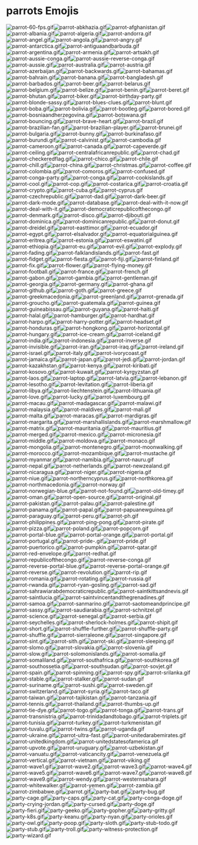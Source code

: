 # parrots Emojis

![parrot-60-fps.gif](parrot-60-fps.gif)![parrot-abkhazia.gif](parrot-abkhazia.gif)![parrot-afghanistan.gif](parrot-afghanistan.gif)![parrot-albania.gif](parrot-albania.gif)![parrot-algeria.gif](parrot-algeria.gif)![parrot-andorra.gif](parrot-andorra.gif)![parrot-angel.gif](parrot-angel.gif)![parrot-angola.gif](parrot-angola.gif)![parrot-angry.gif](parrot-angry.gif)![parrot-antarctica.gif](parrot-antarctica.gif)![parrot-antiguaandbarbuda.gif](parrot-antiguaandbarbuda.gif)![parrot-argentina.gif](parrot-argentina.gif)![parrot-armenia.gif](parrot-armenia.gif)![parrot-artsakh.gif](parrot-artsakh.gif)![parrot-aussie-conga.gif](parrot-aussie-conga.gif)![parrot-aussie-reverse-conga.gif](parrot-aussie-reverse-conga.gif)![parrot-aussie.gif](parrot-aussie.gif)![parrot-australia.gif](parrot-australia.gif)![parrot-austria.gif](parrot-austria.gif)![parrot-azerbaijan.gif](parrot-azerbaijan.gif)![parrot-backwards.gif](parrot-backwards.gif)![parrot-bahamas.gif](parrot-bahamas.gif)![parrot-bahrain.gif](parrot-bahrain.gif)![parrot-banana.gif](parrot-banana.gif)![parrot-bangladesh.gif](parrot-bangladesh.gif)![parrot-barbados.gif](parrot-barbados.gif)![parrot-beer.gif](parrot-beer.gif)![parrot-belarus.gif](parrot-belarus.gif)![parrot-belgium.gif](parrot-belgium.gif)![parrot-belize.gif](parrot-belize.gif)![parrot-benin.gif](parrot-benin.gif)![parrot-beret.gif](parrot-beret.gif)![parrot-bhutan.gif](parrot-bhutan.gif)![parrot-biker.gif](parrot-biker.gif)![parrot-birthday-party.gif](parrot-birthday-party.gif)![parrot-blonde-sassy.gif](parrot-blonde-sassy.gif)![parrot-blues-clues.gif](parrot-blues-clues.gif)![parrot-blunt.gif](parrot-blunt.gif)![parrot-boba.gif](parrot-boba.gif)![parrot-bolivia.gif](parrot-bolivia.gif)![parrot-bootleg.gif](parrot-bootleg.gif)![parrot-bored.gif](parrot-bored.gif)![parrot-bosniaandherzegovina.gif](parrot-bosniaandherzegovina.gif)![parrot-botswana.gif](parrot-botswana.gif)![parrot-bouncing.gif](parrot-bouncing.gif)![parrot-brave-heart.gif](parrot-brave-heart.gif)![parrot-brazil.gif](parrot-brazil.gif)![parrot-brazilian-fan.gif](parrot-brazilian-fan.gif)![parrot-brazilian-player.gif](parrot-brazilian-player.gif)![parrot-brunei.gif](parrot-brunei.gif)![parrot-bulgaria.gif](parrot-bulgaria.gif)![parrot-bunny.gif](parrot-bunny.gif)![parrot-burkinafaso.gif](parrot-burkinafaso.gif)![parrot-burundi.gif](parrot-burundi.gif)![parrot-calvinist.gif](parrot-calvinist.gif)![parrot-cambodia.gif](parrot-cambodia.gif)![parrot-cameroon.gif](parrot-cameroon.gif)![parrot-canada.gif](parrot-canada.gif)![parrot-capeverde.gif](parrot-capeverde.gif)![parrot-ceiling.gif](parrot-ceiling.gif)![parrot-centralafricanrepublic.gif](parrot-centralafricanrepublic.gif)![parrot-chad.gif](parrot-chad.gif)![parrot-checkeredflag.gif](parrot-checkeredflag.gif)![parrot-chico.gif](parrot-chico.gif)![parrot-chile.gif](parrot-chile.gif)![parrot-chill.gif](parrot-chill.gif)![parrot-china.gif](parrot-china.gif)![parrot-christmas.gif](parrot-christmas.gif)![parrot-coffee.gif](parrot-coffee.gif)![parrot-colombia.gif](parrot-colombia.gif)![parrot-comoros.gif](parrot-comoros.gif)![parrot-confused.gif](parrot-confused.gif)![parrot-conga-party.gif](parrot-conga-party.gif)![parrot-conga.gif](parrot-conga.gif)![parrot-cookislands.gif](parrot-cookislands.gif)![parrot-cool.gif](parrot-cool.gif)![parrot-cop.gif](parrot-cop.gif)![parrot-costarica.gif](parrot-costarica.gif)![parrot-croatia.gif](parrot-croatia.gif)![parrot-crypto.gif](parrot-crypto.gif)![parrot-cuba.gif](parrot-cuba.gif)![parrot-cyprus.gif](parrot-cyprus.gif)![parrot-czechrepublic.gif](parrot-czechrepublic.gif)![parrot-dad.gif](parrot-dad.gif)![parrot-dark-beer.gif](parrot-dark-beer.gif)![parrot-dark-mode.gif](parrot-dark-mode.gif)![parrot-database.gif](parrot-database.gif)![parrot-deal-with-it-now.gif](parrot-deal-with-it-now.gif)![parrot-deal-with-it.gif](parrot-deal-with-it.gif)![parrot-democraticrepublicofthecongo.gif](parrot-democraticrepublicofthecongo.gif)![parrot-denmark.gif](parrot-denmark.gif)![parrot-disco.gif](parrot-disco.gif)![parrot-djibouti.gif](parrot-djibouti.gif)![parrot-dominica.gif](parrot-dominica.gif)![parrot-dominicanrepublic.gif](parrot-dominicanrepublic.gif)![parrot-donut.gif](parrot-donut.gif)![parrot-dreidel.gif](parrot-dreidel.gif)![parrot-easttimor.gif](parrot-easttimor.gif)![parrot-ecuador.gif](parrot-ecuador.gif)![parrot-egypt.gif](parrot-egypt.gif)![parrot-elsalvador.gif](parrot-elsalvador.gif)![parrot-equatorialguinea.gif](parrot-equatorialguinea.gif)![parrot-eritrea.gif](parrot-eritrea.gif)![parrot-estonia.gif](parrot-estonia.gif)![parrot-eswatini.gif](parrot-eswatini.gif)![parrot-ethiopia.gif](parrot-ethiopia.gif)![parrot-eu.gif](parrot-eu.gif)![parrot-evil.gif](parrot-evil.gif)![parrot-explody.gif](parrot-explody.gif)![parrot-fading.gif](parrot-fading.gif)![parrot-falklandislands.gif](parrot-falklandislands.gif)![parrot-fast.gif](parrot-fast.gif)![parrot-fidget.gif](parrot-fidget.gif)![parrot-fiesta.gif](parrot-fiesta.gif)![parrot-fiji.gif](parrot-fiji.gif)![parrot-finland.gif](parrot-finland.gif)![parrot-fix.gif](parrot-fix.gif)![parrot-flower.gif](parrot-flower.gif)![parrot-flying-money.gif](parrot-flying-money.gif)![parrot-football.gif](parrot-football.gif)![parrot-france.gif](parrot-france.gif)![parrot-french.gif](parrot-french.gif)![parrot-gabon.gif](parrot-gabon.gif)![parrot-gambia.gif](parrot-gambia.gif)![parrot-gentleman.gif](parrot-gentleman.gif)![parrot-georgia.gif](parrot-georgia.gif)![parrot-germany.gif](parrot-germany.gif)![parrot-ghana.gif](parrot-ghana.gif)![parrot-github.gif](parrot-github.gif)![parrot-goth.gif](parrot-goth.gif)![parrot-greece.gif](parrot-greece.gif)![parrot-greekmacedonia.gif](parrot-greekmacedonia.gif)![parrot-greenland.gif](parrot-greenland.gif)![parrot-grenada.gif](parrot-grenada.gif)![parrot-groucho.gif](parrot-groucho.gif)![parrot-guatemala.gif](parrot-guatemala.gif)![parrot-guinea.gif](parrot-guinea.gif)![parrot-guineabissau.gif](parrot-guineabissau.gif)![parrot-guyana.gif](parrot-guyana.gif)![parrot-haiti.gif](parrot-haiti.gif)![parrot-halal.gif](parrot-halal.gif)![parrot-hamburger.gif](parrot-hamburger.gif)![parrot-hardhat.gif](parrot-hardhat.gif)![parrot-harpo.gif](parrot-harpo.gif)![parrot-harry-potter.gif](parrot-harry-potter.gif)![parrot-headset.gif](parrot-headset.gif)![parrot-honduras.gif](parrot-honduras.gif)![parrot-hongkong.gif](parrot-hongkong.gif)![parrot-horizontal.gif](parrot-horizontal.gif)![parrot-hungary.gif](parrot-hungary.gif)![parrot-ice-cream.gif](parrot-ice-cream.gif)![parrot-iceland.gif](parrot-iceland.gif)![parrot-india.gif](parrot-india.gif)![parrot-indonesia.gif](parrot-indonesia.gif)![parrot-inverse.gif](parrot-inverse.gif)![parrot-invisible.gif](parrot-invisible.gif)![parrot-iran.gif](parrot-iran.gif)![parrot-iraq.gif](parrot-iraq.gif)![parrot-ireland.gif](parrot-ireland.gif)![parrot-israel.gif](parrot-israel.gif)![parrot-italy.gif](parrot-italy.gif)![parrot-ivorycoast.gif](parrot-ivorycoast.gif)![parrot-jamaica.gif](parrot-jamaica.gif)![parrot-japan.gif](parrot-japan.gif)![parrot-jedi.gif](parrot-jedi.gif)![parrot-jordan.gif](parrot-jordan.gif)![parrot-kazakhstan.gif](parrot-kazakhstan.gif)![parrot-kenya.gif](parrot-kenya.gif)![parrot-kiribati.gif](parrot-kiribati.gif)![parrot-kosovo.gif](parrot-kosovo.gif)![parrot-kuwait.gif](parrot-kuwait.gif)![parrot-kyrgyzstan.gif](parrot-kyrgyzstan.gif)![parrot-laos.gif](parrot-laos.gif)![parrot-laptop.gif](parrot-laptop.gif)![parrot-latvia.gif](parrot-latvia.gif)![parrot-lebanon.gif](parrot-lebanon.gif)![parrot-lesotho.gif](parrot-lesotho.gif)![parrot-levitation.gif](parrot-levitation.gif)![parrot-liberia.gif](parrot-liberia.gif)![parrot-libya.gif](parrot-libya.gif)![parrot-liechtenstein.gif](parrot-liechtenstein.gif)![parrot-lithuania.gif](parrot-lithuania.gif)![parrot-love.gif](parrot-love.gif)![parrot-lucky.gif](parrot-lucky.gif)![parrot-luxembourg.gif](parrot-luxembourg.gif)![parrot-macau.gif](parrot-macau.gif)![parrot-madagascar.gif](parrot-madagascar.gif)![parrot-malawi.gif](parrot-malawi.gif)![parrot-malaysia.gif](parrot-malaysia.gif)![parrot-maldives.gif](parrot-maldives.gif)![parrot-mali.gif](parrot-mali.gif)![parrot-malta.gif](parrot-malta.gif)![parrot-maracas.gif](parrot-maracas.gif)![parrot-mardigras.gif](parrot-mardigras.gif)![parrot-margarita.gif](parrot-margarita.gif)![parrot-marshallislands.gif](parrot-marshallislands.gif)![parrot-marshmallow.gif](parrot-marshmallow.gif)![parrot-matrix.gif](parrot-matrix.gif)![parrot-mauritania.gif](parrot-mauritania.gif)![parrot-mauritius.gif](parrot-mauritius.gif)![parrot-merged.gif](parrot-merged.gif)![parrot-mexico.gif](parrot-mexico.gif)![parrot-micronesia.gif](parrot-micronesia.gif)![parrot-middle.gif](parrot-middle.gif)![parrot-moldova.gif](parrot-moldova.gif)![parrot-monaco.gif](parrot-monaco.gif)![parrot-mongolia.gif](parrot-mongolia.gif)![parrot-montenegro.gif](parrot-montenegro.gif)![parrot-moonwalking.gif](parrot-moonwalking.gif)![parrot-morocco.gif](parrot-morocco.gif)![parrot-mozambique.gif](parrot-mozambique.gif)![parrot-mustache.gif](parrot-mustache.gif)![parrot-myanmar.gif](parrot-myanmar.gif)![parrot-namibia.gif](parrot-namibia.gif)![parrot-nauru.gif](parrot-nauru.gif)![parrot-nepal.gif](parrot-nepal.gif)![parrot-netherlands.gif](parrot-netherlands.gif)![parrot-newzealand.gif](parrot-newzealand.gif)![parrot-nicaragua.gif](parrot-nicaragua.gif)![parrot-niger.gif](parrot-niger.gif)![parrot-nigeria.gif](parrot-nigeria.gif)![parrot-niue.gif](parrot-niue.gif)![parrot-northerncyprus.gif](parrot-northerncyprus.gif)![parrot-northkorea.gif](parrot-northkorea.gif)![parrot-northmacedonia.gif](parrot-northmacedonia.gif)![parrot-norway.gif](parrot-norway.gif)![parrot-norwegian-blue.gif](parrot-norwegian-blue.gif)![parrot-not-found.gif](parrot-not-found.gif)![parrot-old-timey.gif](parrot-old-timey.gif)![parrot-oman.gif](parrot-oman.gif)![parrot-open-source.gif](parrot-open-source.gif)![parrot-original.gif](parrot-original.gif)![parrot-pakistan.gif](parrot-pakistan.gif)![parrot-palau.gif](parrot-palau.gif)![parrot-palestine.gif](parrot-palestine.gif)![parrot-panama.gif](parrot-panama.gif)![parrot-papal.gif](parrot-papal.gif)![parrot-papuanewguinea.gif](parrot-papuanewguinea.gif)![parrot-paraguay.gif](parrot-paraguay.gif)![parrot-peru.gif](parrot-peru.gif)![parrot-ph.gif](parrot-ph.gif)![parrot-philippines.gif](parrot-philippines.gif)![parrot-ping-pong.gif](parrot-ping-pong.gif)![parrot-pirate.gif](parrot-pirate.gif)![parrot-pizza.gif](parrot-pizza.gif)![parrot-poland.gif](parrot-poland.gif)![parrot-popcorn.gif](parrot-popcorn.gif)![parrot-portal-blue.gif](parrot-portal-blue.gif)![parrot-portal-orange.gif](parrot-portal-orange.gif)![parrot-portal.gif](parrot-portal.gif)![parrot-portugal.gif](parrot-portugal.gif)![parrot-pride-.gif](parrot-pride-.gif)![parrot-pride.gif](parrot-pride.gif)![parrot-puertorico.gif](parrot-puertorico.gif)![parrot-pumpkin.gif](parrot-pumpkin.gif)![parrot-qatar.gif](parrot-qatar.gif)![parrot-red-envelope.gif](parrot-red-envelope.gif)![parrot-redhat.gif](parrot-redhat.gif)![parrot-republicofthecongo.gif](parrot-republicofthecongo.gif)![parrot-reverse-conga.gif](parrot-reverse-conga.gif)![parrot-reverse-portal-blue.gif](parrot-reverse-portal-blue.gif)![parrot-reverse-portal-orange.gif](parrot-reverse-portal-orange.gif)![parrot-reverse.gif](parrot-reverse.gif)![parrot-revolution.gif](parrot-revolution.gif)![parrot-rip.gif](parrot-rip.gif)![parrot-romania.gif](parrot-romania.gif)![parrot-rotating.gif](parrot-rotating.gif)![parrot-russia.gif](parrot-russia.gif)![parrot-rwanda.gif](parrot-rwanda.gif)![parrot-ryan-gosling.gif](parrot-ryan-gosling.gif)![parrot-sad.gif](parrot-sad.gif)![parrot-sahrawiarabdemocraticrepublic.gif](parrot-sahrawiarabdemocraticrepublic.gif)![parrot-saintkittsandnevis.gif](parrot-saintkittsandnevis.gif)![parrot-saintlucia.gif](parrot-saintlucia.gif)![parrot-saintvincentandthegrenadines.gif](parrot-saintvincentandthegrenadines.gif)![parrot-samoa.gif](parrot-samoa.gif)![parrot-sanmarino.gif](parrot-sanmarino.gif)![parrot-saotomeandprincipe.gif](parrot-saotomeandprincipe.gif)![parrot-sassy.gif](parrot-sassy.gif)![parrot-saudiarabia.gif](parrot-saudiarabia.gif)![parrot-schnitzel.gif](parrot-schnitzel.gif)![parrot-science.gif](parrot-science.gif)![parrot-senegal.gif](parrot-senegal.gif)![parrot-serbia.gif](parrot-serbia.gif)![parrot-seychelles.gif](parrot-seychelles.gif)![parrot-sherlock-holmes.gif](parrot-sherlock-holmes.gif)![parrot-shipit.gif](parrot-shipit.gif)![parrot-short.gif](parrot-short.gif)![parrot-shuffle-further.gif](parrot-shuffle-further.gif)![parrot-shuffle-party.gif](parrot-shuffle-party.gif)![parrot-shuffle.gif](parrot-shuffle.gif)![parrot-sierraleone.gif](parrot-sierraleone.gif)![parrot-singapore.gif](parrot-singapore.gif)![parrot-sint.gif](parrot-sint.gif)![parrot-sith.gif](parrot-sith.gif)![parrot-ski.gif](parrot-ski.gif)![parrot-sleeping.gif](parrot-sleeping.gif)![parrot-slomo.gif](parrot-slomo.gif)![parrot-slovakia.gif](parrot-slovakia.gif)![parrot-slovenia.gif](parrot-slovenia.gif)![parrot-slow.gif](parrot-slow.gif)![parrot-solomonislands.gif](parrot-solomonislands.gif)![parrot-somalia.gif](parrot-somalia.gif)![parrot-somaliland.gif](parrot-somaliland.gif)![parrot-southafrica.gif](parrot-southafrica.gif)![parrot-southkorea.gif](parrot-southkorea.gif)![parrot-southossetia.gif](parrot-southossetia.gif)![parrot-southsudan.gif](parrot-southsudan.gif)![parrot-sovjet.gif](parrot-sovjet.gif)![parrot-spain.gif](parrot-spain.gif)![parrot-spinning.gif](parrot-spinning.gif)![parrot-spy.gif](parrot-spy.gif)![parrot-srilanka.gif](parrot-srilanka.gif)![parrot-stable.gif](parrot-stable.gif)![parrot-stalker.gif](parrot-stalker.gif)![parrot-sudan.gif](parrot-sudan.gif)![parrot-suriname.gif](parrot-suriname.gif)![parrot-sushi.gif](parrot-sushi.gif)![parrot-sweden.gif](parrot-sweden.gif)![parrot-switzerland.gif](parrot-switzerland.gif)![parrot-syria.gif](parrot-syria.gif)![parrot-taco.gif](parrot-taco.gif)![parrot-taiwan.gif](parrot-taiwan.gif)![parrot-tajikistan.gif](parrot-tajikistan.gif)![parrot-tanzania.gif](parrot-tanzania.gif)![parrot-tennis.gif](parrot-tennis.gif)![parrot-thailand.gif](parrot-thailand.gif)![parrot-thumbs-up.gif](parrot-thumbs-up.gif)![parrot-tie-dye.gif](parrot-tie-dye.gif)![parrot-togo.gif](parrot-togo.gif)![parrot-tonga.gif](parrot-tonga.gif)![parrot-trans.gif](parrot-trans.gif)![parrot-transnistria.gif](parrot-transnistria.gif)![parrot-trinidadandtobago.gif](parrot-trinidadandtobago.gif)![parrot-triplets.gif](parrot-triplets.gif)![parrot-tunisia.gif](parrot-tunisia.gif)![parrot-turkey.gif](parrot-turkey.gif)![parrot-turkmenistan.gif](parrot-turkmenistan.gif)![parrot-tuvalu.gif](parrot-tuvalu.gif)![parrot-twins.gif](parrot-twins.gif)![parrot-uganda.gif](parrot-uganda.gif)![parrot-ukraine.gif](parrot-ukraine.gif)![parrot-ultra-fast.gif](parrot-ultra-fast.gif)![parrot-unitedarabemirates.gif](parrot-unitedarabemirates.gif)![parrot-unitedkingdom.gif](parrot-unitedkingdom.gif)![parrot-unitedstatesofamerica.gif](parrot-unitedstatesofamerica.gif)![parrot-upvote.gif](parrot-upvote.gif)![parrot-uruguary.gif](parrot-uruguary.gif)![parrot-uzbekistan.gif](parrot-uzbekistan.gif)![parrot-vanuatu.gif](parrot-vanuatu.gif)![parrot-vaticancity.gif](parrot-vaticancity.gif)![parrot-venezuela.gif](parrot-venezuela.gif)![parrot-vertical.gif](parrot-vertical.gif)![parrot-vietnam.gif](parrot-vietnam.gif)![parrot-viking.gif](parrot-viking.gif)![parrot-wave1.gif](parrot-wave1.gif)![parrot-wave2.gif](parrot-wave2.gif)![parrot-wave3.gif](parrot-wave3.gif)![parrot-wave4.gif](parrot-wave4.gif)![parrot-wave5.gif](parrot-wave5.gif)![parrot-wave6.gif](parrot-wave6.gif)![parrot-wave7.gif](parrot-wave7.gif)![parrot-wave8.gif](parrot-wave8.gif)![parrot-wave9.gif](parrot-wave9.gif)![parrot-wendy.gif](parrot-wendy.gif)![parrot-westernsahara.gif](parrot-westernsahara.gif)![parrot-whitewalker.gif](parrot-whitewalker.gif)![parrot-yemen.gif](parrot-yemen.gif)![parrot-zambia.gif](parrot-zambia.gif)![parrot-zimbabwe.gif](parrot-zimbabwe.gif)![parrot.gif](parrot.gif)![party-bat.gif](party-bat.gif)![party-bug.gif](party-bug.gif)![party-cage.gif](party-cage.gif)![party-caps.gif](party-caps.gif)![party-cat.gif](party-cat.gif)![party-conga-doge.gif](party-conga-doge.gif)![party-crying-jordan.gif](party-crying-jordan.gif)![party-cursed.gif](party-cursed.gif)![party-doge.gif](party-doge.gif)![party-fieri.gif](party-fieri.gif)![party-geeko.gif](party-geeko.gif)![party-gopher.gif](party-gopher.gif)![party-gritty.gif](party-gritty.gif)![party-k8s.gif](party-k8s.gif)![party-keanu.gif](party-keanu.gif)![party-nyan.gif](party-nyan.gif)![party-orioles.gif](party-orioles.gif)![party-owl.gif](party-owl.gif)![party-poop.gif](party-poop.gif)![party-sloth.gif](party-sloth.gif)![party-stub-todo.gif](party-stub-todo.gif)![party-stub.gif](party-stub.gif)![party-troll.gif](party-troll.gif)![party-witness-protection.gif](party-witness-protection.gif)![party-wizard.gif](party-wizard.gif)